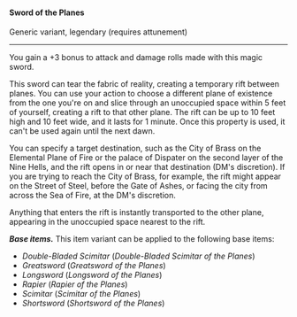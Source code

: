 #### Sword of the Planes

Generic variant, legendary (requires attunement)

---

You gain a +3 bonus to attack and damage rolls made with this magic sword.

This sword can tear the fabric of reality, creating a temporary rift between planes. You can use your action to choose a different plane of existence from the one you're on and slice through an unoccupied space within 5 feet of yourself, creating a rift to that other plane. The rift can be up to 10 feet high and 10 feet wide, and it lasts for 1 minute. Once this property is used, it can't be used again until the next dawn.

You can specify a target destination, such as the City of Brass on the Elemental Plane of Fire or the palace of Dispater on the second layer of the Nine Hells, and the rift opens in or near that destination (DM's discretion). If you are trying to reach the City of Brass, for example, the rift might appear on the Street of Steel, before the Gate of Ashes, or facing the city from across the Sea of Fire, at the DM's discretion.

Anything that enters the rift is instantly transported to the other plane, appearing in the unoccupied space nearest to the rift.

***Base items.*** This item variant can be applied to the following base items:

- *Double-Bladed Scimitar* (*Double-Bladed Scimitar of the Planes*)
- *Greatsword* (*Greatsword of the Planes*)
- *Longsword* (*Longsword of the Planes*)
- *Rapier* (*Rapier of the Planes*)
- *Scimitar* (*Scimitar of the Planes*)
- *Shortsword* (*Shortsword of the Planes*)